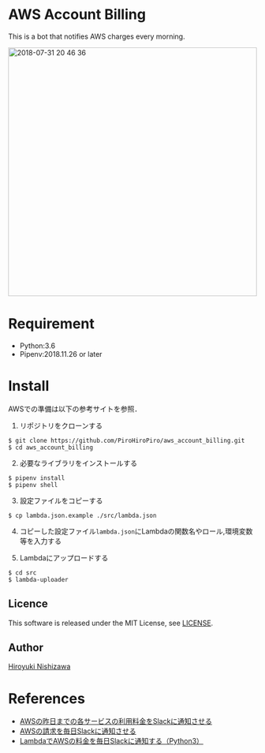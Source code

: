 # AWS Account Billing

This is a bot that notifies AWS charges every morning.

<img width="504" alt="2018-07-31 20 46 36" src="https://user-images.githubusercontent.com/15605155/43458366-0035b202-9505-11e8-95f0-5934ac24f819.png">

# Requirement

- Python:3.6
- Pipenv:2018.11.26 or later

# Install

AWSでの準備は以下の参考サイトを参照．

1. リポジトリをクローンする
```console
$ git clone https://github.com/PiroHiroPiro/aws_account_billing.git
$ cd aws_account_billing
```

2. 必要なライブラリをインストールする
```console
$ pipenv install
$ pipenv shell
```

3. 設定ファイルをコピーする
```console
$ cp lambda.json.example ./src/lambda.json
```

4. コピーした設定ファイル`lambda.json`にLambdaの関数名やロール,環境変数等を入力する

5. Lambdaにアップロードする
```console
$ cd src
$ lambda-uploader
```

## Licence

This software is released under the MIT License, see [LICENSE](https://github.com/PiroHiroPiro/aws_account_billing/blob/master/LICENSE).

## Author

[Hiroyuki Nishizawa](https://github.com/PiroHiroPiro)

# References
- [AWSの昨日までの各サービスの利用料金をSlackに通知させる](https://orebibou.com/2016/11/aws%E3%81%AE%E6%98%A8%E6%97%A5%E3%81%BE%E3%81%A7%E3%81%AE%E5%90%84%E3%82%B5%E3%83%BC%E3%83%93%E3%82%B9%E3%81%AE%E5%88%A9%E7%94%A8%E6%96%99%E9%87%91%E3%82%92slack%E3%81%AB%E9%80%9A%E7%9F%A5%E3%81%95/)
- [AWSの請求を毎日Slackに通知させる](https://qiita.com/ishikun/items/90b766e5555421970e9f)
- [LambdaでAWSの料金を毎日Slackに通知する（Python3）](https://qiita.com/isobecky74/items/88e8e0dcb0ee224a31e4)

